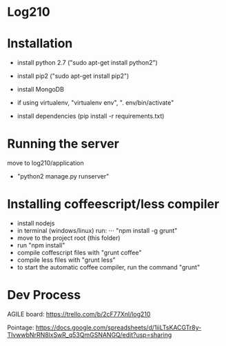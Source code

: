 Log210
====
 
Installation
====
* install python 2.7 ("sudo apt-get install python2")
* install pip2 ("sudo apt-get install pip2")
* install MongoDB
* if using virtualenv, "virtualenv env", ". env/bin/activate"

* install dependencies (pip install -r requirements.txt)

Running the server
====
move to log210/application
* "python2 manage.py runserver"

Installing coffeescript/less compiler
====
* install nodejs
* in terminal (windows/linux) run:
⋅⋅⋅ "npm install -g grunt"
* move to the project root (this folder)
* run "npm install"
* compile coffescript files with "grunt coffee"
* compile less files with "grunt less"
* to start the automatic coffee compiler, run the command "grunt"

Dev Process
====
AGILE board: https://trello.com/b/2cF77Xnl/log210

Pointage: https://docs.google.com/spreadsheets/d/1iiLTsKACGTr8y-TlvwwbNrRN8lxSwR_q53QmGSNANGQ/edit?usp=sharing

